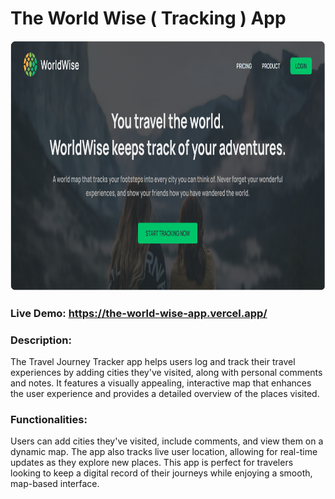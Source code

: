 # The World Wise ( Tracking ) App

<img src="./public/World.PNG" style="height: 400px; width: 100%; border-radius: 10px" />

### Live Demo: https://the-world-wise-app.vercel.app/

### Description:

The Travel Journey Tracker app helps users log and track their travel experiences by adding cities they've visited, along with personal comments and notes. It features a visually appealing, interactive map that enhances the user experience and provides a detailed overview of the places visited.

### Functionalities:

Users can add cities they've visited, include comments, and view them on a dynamic map. The app also tracks live user location, allowing for real-time updates as they explore new places. This app is perfect for travelers looking to keep a digital record of their journeys while enjoying a smooth, map-based interface.
